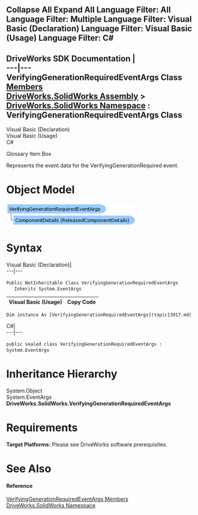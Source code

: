        

 Collapse All Expand All  Language Filter: All  Language Filter: Multiple  Language Filter: Visual Basic (Declaration) Language Filter: Visual Basic (Usage) Language Filter: C#  
---  
DriveWorks SDK Documentation  |   
---|---  
VerifyingGenerationRequiredEventArgs Class   
[Members](topic13918.md)   
[DriveWorks.SolidWorks Assembly](topic13342.md) > [DriveWorks.SolidWorks Namespace](topic13345.md) : VerifyingGenerationRequiredEventArgs Class  
---  
  
Visual Basic (Declaration)    
Visual Basic (Usage)    
C# 

Glossary Item Box

Represents the event data for the VerifyingGenerationRequired event. 

# Object Model

![](dotnetdiagramimages/image768.png)

# Syntax

Visual Basic (Declaration)|   
---|---  
      
    
    Public NotInheritable Class VerifyingGenerationRequiredEventArgs 
       Inherits System.EventArgs  
  
Visual Basic (Usage)| Copy Code  
---|---  
      
    
    Dim instance As [VerifyingGenerationRequiredEventArgs](topic13917.md)  
  
C#|   
---|---  
      
    
    public sealed class VerifyingGenerationRequiredEventArgs : System.EventArgs   
  
# Inheritance Hierarchy

System.Object  
System.EventArgs  
**DriveWorks.SolidWorks.VerifyingGenerationRequiredEventArgs**  


# Requirements

**Target Platforms:** Please see DriveWorks software prerequisites.

# See Also

#### Reference

[VerifyingGenerationRequiredEventArgs Members](topic13918.md)   
[DriveWorks.SolidWorks Namespace](topic13345.md)


